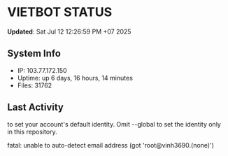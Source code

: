 # VIETBOT STATUS
**Updated**: Sat Jul 12 12:26:59 PM +07 2025

## System Info
- IP: 103.77.172.150
- Uptime: up 6 days, 16 hours, 14 minutes
- Files: 31762

## Last Activity

to set your account's default identity.
Omit --global to set the identity only in this repository.

fatal: unable to auto-detect email address (got 'root@vinh3690.(none)')
